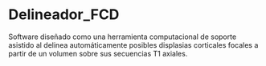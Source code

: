 # Delineador_FCD
Software diseñado como una herramienta computacional de soporte asistido al delinea automáticamente posibles displasias corticales focales a partir de un volumen sobre sus secuencias T1 axiales.
